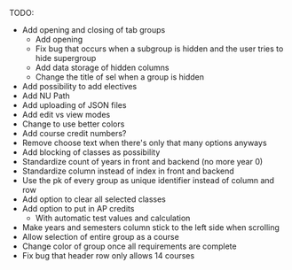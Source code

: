 TODO:
- Add opening and closing of tab groups
    - Add opening
    - Fix bug that occurs when a subgroup is hidden and the user tries to hide supergroup
    - Add data storage of hidden columns
    - Change the title of sel when a group is hidden
- Add possibility to add electives
- Add NU Path
- Add uploading of JSON files
- Add edit vs view modes
- Change to use better colors
- Add course credit numbers?
- Remove choose text when there's only that many options anyways
- Add blocking of classes as possibility
- Standardize count of years in front and backend (no more year 0)
- Standardize column instead of index in front and backend
- Use the pk of every group as unique identifier instead of column and row
- Add option to clear all selected classes
- Add option to put in AP credits
    - With automatic test values and calculation
- Make years and semesters column stick to the left side when scrolling
- Allow selection of entire group as a course
- Change color of group once all requirements are complete
- Fix bug that header row only allows 14 courses